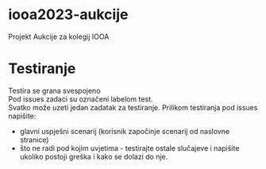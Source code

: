 # iooa2023-aukcije
Projekt Aukcije za kolegij IOOA 


# Testiranje
Testira se grana svespojeno  
Pod issues zadaci su označeni labelom test.  
Svatko može uzeti jedan zadatak za testiranje. Prilikom testiranja pod issues napišite:
 - glavni uspješni scenarij (korisnik započinje scenarij od naslovne stranice)
 - što ne radi pod kojim uvjetima - testirajte ostale slučajeve i napišite ukoliko postoji greška i kako se dolazi do nje.
